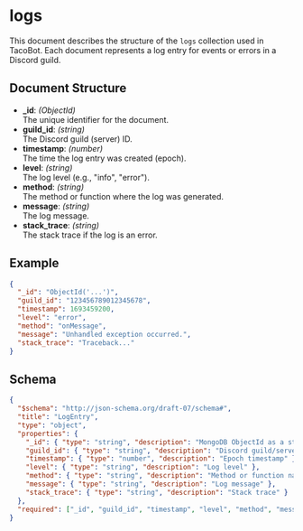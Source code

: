 # logs

This document describes the structure of the `logs` collection used in TacoBot. Each document represents a log entry for events or errors in a Discord guild.

## Document Structure

- **_id**: *(ObjectId)*  
  The unique identifier for the document.
- **guild_id**: *(string)*  
  The Discord guild (server) ID.
- **timestamp**: *(number)*  
  The time the log entry was created (epoch).
- **level**: *(string)*  
  The log level (e.g., "info", "error").
- **method**: *(string)*  
  The method or function where the log was generated.
- **message**: *(string)*  
  The log message.
- **stack_trace**: *(string)*  
  The stack trace if the log is an error.

## Example

```json
{
  "_id": "ObjectId('...')",
  "guild_id": "123456789012345678",
  "timestamp": 1693459200,
  "level": "error",
  "method": "onMessage",
  "message": "Unhandled exception occurred.",
  "stack_trace": "Traceback..."
}
```

## Schema

```json
{
  "$schema": "http://json-schema.org/draft-07/schema#",
  "title": "LogEntry",
  "type": "object",
  "properties": {
    "_id": { "type": "string", "description": "MongoDB ObjectId as a string" },
    "guild_id": { "type": "string", "description": "Discord guild/server ID" },
    "timestamp": { "type": "number", "description": "Epoch timestamp" },
    "level": { "type": "string", "description": "Log level" },
    "method": { "type": "string", "description": "Method or function name" },
    "message": { "type": "string", "description": "Log message" },
    "stack_trace": { "type": "string", "description": "Stack trace" }
  },
  "required": ["_id", "guild_id", "timestamp", "level", "method", "message"]
}
```
